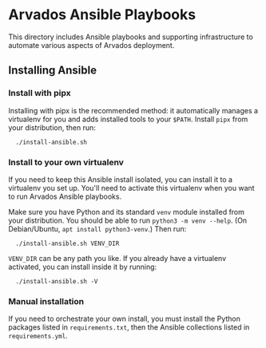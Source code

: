 # Arvados Ansible Playbooks

<!--
Copyright (C) The Arvados Authors. All rights reserved.

SPDX-License-Identifier: Apache-2.0
-->

This directory includes Ansible playbooks and supporting infrastructure to automate various aspects of Arvados deployment.

## Installing Ansible

### Install with pipx

Installing with pipx is the recommended method: it automatically manages a virtualenv for you and adds installed tools to your `$PATH`. Install `pipx` from your distribution, then run:

      ./install-ansible.sh

### Install to your own virtualenv

If you need to keep this Ansible install isolated, you can install it to a virtualenv you set up. You'll need to activate this virtualenv when you want to run Arvados Ansible playbooks.

Make sure you have Python and its standard `venv` module installed from your distribution. You should be able to run `python3 -m venv --help`. (On Debian/Ubuntu, `apt install python3-venv`.) Then run:

      ./install-ansible.sh VENV_DIR

`VENV_DIR` can be any path you like. If you already have a virtualenv activated, you can install inside it by running:

      ./install-ansible.sh -V

### Manual installation

If you need to orchestrate your own install, you must install the Python packages listed in `requirements.txt`, then the Ansible collections listed in `requirements.yml`.
